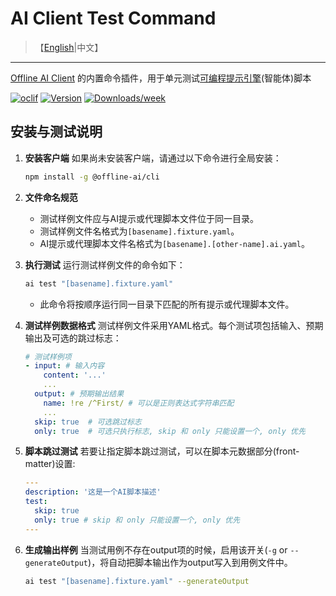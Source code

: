 # AI Client Test Command

> 【[English](./README.md)|中文】
---

[Offline AI Client](https://npmjs.org/package/@offline-ai/cli) 的内置命令插件，用于单元测试[可编程提示引擎](https://github.com/offline-ai/ppe)(智能体)脚本

[![oclif](https://img.shields.io/badge/cli-oclif-brightgreen.svg)](https://oclif.io)
[![Version](https://img.shields.io/npm/v/%40offline-ai%2Fcli-plugin-cmd-test.svg)](https://npmjs.org/package/@offline-ai/cli-plugin-cmd-test)
[![Downloads/week](https://img.shields.io/npm/dw/%40offline-ai%2Fcli-plugin-cmd-test.svg)](https://npmjs.org/package/@offline-ai/cli-plugin-cmd-test)

## 安装与测试说明

1. **安装客户端** 如果尚未安装客户端，请通过以下命令进行全局安装：

   ```bash
   npm install -g @offline-ai/cli
   ```

2. **文件命名规范**
   * 测试样例文件应与AI提示或代理脚本文件位于同一目录。
   * 测试样例文件名格式为`[basename].fixture.yaml`。
   * AI提示或代理脚本文件名格式为`[basename].[other-name].ai.yaml`。
3. **执行测试** 运行测试样例文件的命令如下：

   ```bash
   ai test "[basename].fixture.yaml"
   ```

   * 此命令将按顺序运行同一目录下匹配的所有提示或代理脚本文件。
4. **测试样例数据格式** 测试样例文件采用YAML格式。每个测试项包括输入、预期输出及可选的跳过标志：

   ```yaml
   # 测试样例项
   - input: # 输入内容
       content: '...'
       ...
     output: # 预期输出结果
       name: !re /^First/ # 可以是正则表达式字符串匹配
       ...
     skip: true  # 可选跳过标志
     only: true  # 可选只执行标志, skip 和 only 只能设置一个, only 优先
   ```

5. **脚本跳过测试** 若要让指定脚本跳过测试，可以在脚本元数据部分(front-matter)设置:

   ```yaml
   ---
   description: '这是一个AI脚本描述'
   test:
     skip: true
     only: true # skip 和 only 只能设置一个, only 优先
   ---
   ```

6. **生成输出样例** 当测试用例不存在output项的时候，启用该开关(`-g` or `--generateOutput`)，将自动把脚本输出作为output写入到用例文件中。

   ```bash
   ai test "[basename].fixture.yaml" --generateOutput
   ```
